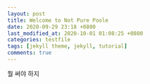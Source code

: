 ```yaml
---
layout: post
title: Welcome to Not Pure Poole
date: 2020-09-29 23:18 +0800
last_modified_at: 2020-10-01 01:08:25 +0800
categories: testfile
tags: [jekyll theme, jekyll, tutorial]
comments: true
---
```


뭘 써야 하지